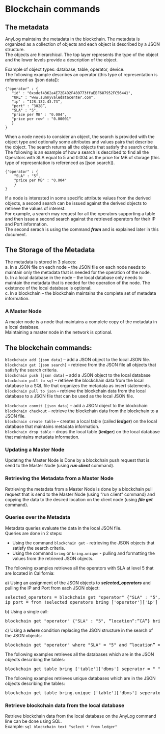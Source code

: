 
# Blockchain commands
 
## The metadata
AnyLog maintains the metadata in the blockchain. The metadata is organized as a collection of objects and each object is described by a JSON structure.  
The objects are hierarchical. The top layer represents the type of the object and the lower levels provide a description of the object.  

Example of object types: database, table, operator, device.  
The following example describes an operator (this type of representation is referenced as [json data]):
```
{"operator" : {	
   "id" : "0xodef4362a4E72E4D2F489773ffaEBF687952FC56441",
   "URL" : "www.sunnyvaledatacenter.com",
   "ip" : “128.132.43.73”,
   "port" : “3028”,
   "SLA" : "5",
   "price per MB" : "0.004",
   "price per row" : "0.00001"
   }
}
```

When a node needs to consider an object, the search is provided with the object type and optionally some attributes and values pairs that describe the object. The search returns all the objects that satisfy the search criteria.  
The following is an example of how a search is described to find all the Operators with SLA equal to 5 and 0.004 as the price for MB of storage (this type of representation is referenced as [json search]).  

```
{"operator" : {   
    "SLA" : "5",    
    "price per MB" : "0.004"
    }
}
```

If a node is interested in some specific attribute values from the derived objects, a second search can be issued against the derived objects to retrieve the values of interest.  
For example, a search may request for all the operators supporting a table and then issue a second search against the retrieved operators for their IP and Port information.  
The second serach is using the command ***from*** and is explained later in this document.


## The Storage of the Metadata
The metadata is stored in 3 places:  
a.	In a JSON file on each node – the JSON file on each node needs to maintain only the metadata that is needed for the operation of the node.   
b.	In a local database in the node – the local database only needs to maintain the metadata that is needed for the operation of the node. The existence of the local database is optional.  
c.	In a blockchain – the blockchain maintains the complete set of metadata information.  

### A Master Node
A master node is a node that maintains a complete copy of the metadata in a local database.  
Maintaining a master node in the network is optional.

## The blockchain commands:
```blockchain add [json data]``` – add a JSON object to the local JSON file.  
```blockchain get [json search]``` – retrieve from the JSON file all objects that satisfy the search criteria.  
```blockchain push [json data]``` – add a JSON object to the local database  
```blockchain pull to sql``` – retrieve the blockchain data from the local database to a SQL file that organizes the metadata as insert statements.  
```blockchain pull to json``` – retrieve the blockchain data from the local database to a JSON file that can be used as the local JSON file.  


```blockchain commit [json data]``` – add a JSON object to the blockchain  
```blockchain checkout``` – retrieve the blockchain data from the blockchain to a JSON file.  
```blockchain create table``` – creates a local table (called ***ledger***) on the local database that maintains metadata information.  
```blockchain drop table``` – drops the local table (***ledger***) on the local database that maintains metadata information.


### Updating a Master Node
Updating the Master Node is Done by a blockchain push request that is send to the Master Node (using ***run client*** command).  

### Retrieving the Metadata from a Master Node
Retrieving the metadata from a Master Node is done by a blockchain pull request that is send to the Master Node (using “run client” command) and copying the data to the desired location on the client node (using ***file get*** command).  


### Queries over the Metadata
Metadata queries evaluate the data in the local JSON file.  
Queries are done in 2 steps:
* Using the command ```blockchain get``` - retrieving the JSON objects that satisfy the search criteria.
* Using the command ```bring``` or ```bring.unique``` - pulling and formatting the values from the retrieved JSON objects.

The following examples retrieves all the operators with SLA at level 5 that are located in California:  

a) Using an assignment of the JSON objects to ***selected_operators*** and pulling the IP and Port from each JSON object:
 
<pre>
selected_operators = blockchain get "operator" {"SLA" : "5", “location”:”CA”} # get operators with SLA == 5 and location is CA
ip_port = from !selected_operators bring ['operator']['ip'] ":" ['operator']['port'] seperator = " " # get the IPs and ports of these operators
</pre>

b) Using a single call:
 
<pre>
blockchain get "operator" {"SLA" : "5", “location”:”CA”} bring ['operator']['ip'] ":" ['operator']['port'] seperator = " " 
</pre>

c) Using a ***where*** condition replacing the JSON structure in the search of the JSON objects:
 
<pre>
blockchain get "operator" where "SLA" = "5" and “location” = ”CA” bring ['operator']['ip'] ":" ['operator']['port'] seperator = " " 
</pre>

The following examples retrieves all the databases which are in the JSON objects describing the tables:  

<pre>
blockchain get table bring ['table']['dbms'] seperator = " " 
</pre>

The following examples retrieves unique databases which are in the JSON objects describing the tables:  

<pre>
blockchain get table bring.unique ['table']['dbms'] seperator = " " 
</pre>

### Retrieve blockchain data from the local database

Retrieve blockchain data from the local database on the AnyLog command line can be done using SQL.  
Example: ```sql blockchain text "select * from ledger"```
